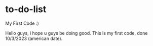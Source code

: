 # to-do-list
My First Code :) 

Hello guys, i hope u guys be doing good.
This is my first code,
done 10/3/2023 (american date).
